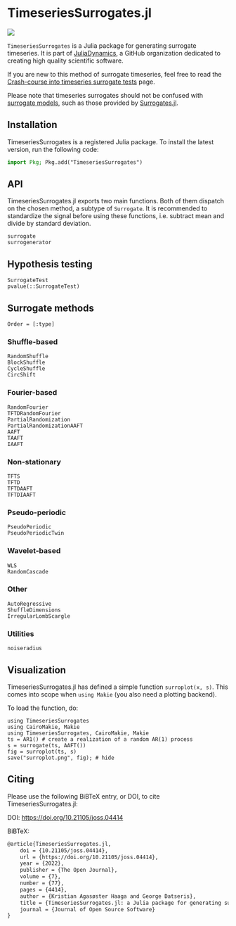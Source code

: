# TimeseriesSurrogates.jl

![](surroplot.png)

`TimeseriesSurrogates` is a Julia package for generating surrogate timeseries. It is part of [JuliaDynamics](https://juliadynamics.github.io/JuliaDynamics/), a GitHub organization dedicated to creating high quality scientific software.

If you are new to this method of surrogate timeseries, feel free to read the [Crash-course into timeseries surrogate tests](@ref) page.

Please note that timeseries surrogates should not be confused with [surrogate models](https://en.wikipedia.org/wiki/Surrogate_model), such as those provided by [Surrogates.jl](https://github.com/SciML/Surrogates.jl).

## Installation

TimeseriesSurrogates is a registered Julia package. To install the latest version, run the following code:

```julia
import Pkg; Pkg.add("TimeseriesSurrogates")
```

## API

TimeseriesSurrogates.jl exports two main functions. Both of them dispatch on the chosen method, a subtype of `Surrogate`.
It is recommended to standardize the signal before using these functions, i.e. subtract mean and divide by standard deviation.

```@docs
surrogate
surrogenerator
```

## Hypothesis testing

```@docs
SurrogateTest
pvalue(::SurrogateTest)
```

## Surrogate methods

```@index
Order = [:type]
```

### Shuffle-based

```@docs
RandomShuffle
BlockShuffle
CycleShuffle
CircShift
```

### Fourier-based

```@docs
RandomFourier
TFTDRandomFourier
PartialRandomization
PartialRandomizationAAFT
AAFT
TAAFT
IAAFT
```

### Non-stationary

```@docs
TFTS
TFTD
TFTDAAFT
TFTDIAAFT
```

### Pseudo-periodic

```@docs
PseudoPeriodic
PseudoPeriodicTwin
```

### Wavelet-based

```@docs
WLS
RandomCascade
```

### Other

```@doc
AutoRegressive
ShuffleDimensions
IrregularLombScargle
```

### Utilities

```@docs
noiseradius
```

## Visualization

TimeseriesSurrogates.jl has defined a simple function `surroplot(x, s)`.
This comes into scope when `using Makie` (you also need a plotting backend).

To load the function, do:

```@example MAIN
using TimeseriesSurrogates
using CairoMakie, Makie
using TimeseriesSurrogates, CairoMakie, Makie
ts = AR1() # create a realization of a random AR(1) process
s = surrogate(ts, AAFT())
fig = surroplot(ts, s)
save("surroplot.png", fig); # hide
```

## Citing

Please use the following BiBTeX entry, or DOI, to cite TimeseriesSurrogates.jl:

DOI: https://doi.org/10.21105/joss.04414

BiBTeX:

```latex
@article{TimeseriesSurrogates.jl,
    doi = {10.21105/joss.04414},
    url = {https://doi.org/10.21105/joss.04414},
    year = {2022},
    publisher = {The Open Journal},
    volume = {7},
    number = {77},
    pages = {4414},
    author = {Kristian Agasøster Haaga and George Datseris},
    title = {TimeseriesSurrogates.jl: a Julia package for generating surrogate data},
    journal = {Journal of Open Source Software}
}
```